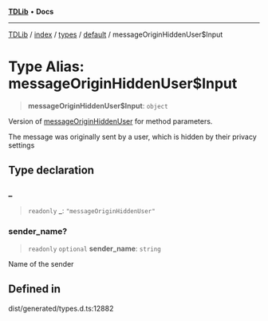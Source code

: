 [**TDLib**](../../../../../../README.md) • **Docs**

***

[TDLib](../../../../../../modules.md) / [index](../../../../../README.md) / [types](../../../README.md) / [default](../README.md) / messageOriginHiddenUser$Input

# Type Alias: messageOriginHiddenUser$Input

> **messageOriginHiddenUser$Input**: `object`

Version of [messageOriginHiddenUser](messageOriginHiddenUser.md) for method parameters.

The message was originally sent by a user, which is hidden by their privacy settings

## Type declaration

### \_

> `readonly` **\_**: `"messageOriginHiddenUser"`

### sender\_name?

> `readonly` `optional` **sender\_name**: `string`

Name of the sender

## Defined in

dist/generated/types.d.ts:12882
